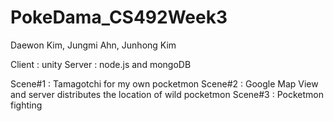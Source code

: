# PokeDama_CS492Week3

Daewon Kim, Jungmi Ahn, Junhong Kim

Client : unity
Server : node.js and mongoDB

Scene#1 : Tamagotchi for my own pocketmon
Scene#2 : Google Map View and server distributes the location of wild pocketmon 
Scene#3 : Pocketmon fighting 
